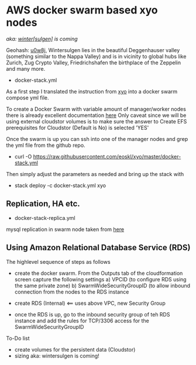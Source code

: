 # AWS docker swarm based xyo nodes 
*aka: [winter[sulgen]](https://www.cafe-landei.de/) is coming*

Geohash: [u0w8j](http://geohash.org/u0w8j:Wintersulgen), Wintersulgen lies in the beautiful Deggenhauser valley (something similar to the Nappa Valley) and is in vicinity to global hubs like Zurich, Zug Crypto Valley, Friedrichshafen the birthplace of the Zeppelin and many more.


* docker-stack.yml

As a first step I translated the instruction from [xyo](https://github.com/XYOracleNetwork/app-archivist-nodejs) into a docker swarm compose yml file. 

To create a Docker Swarm with variable amount of manager/worker nodes there is already excellent documentation [here](https://stelligent.com/2017/02/21/docker-swarm-mode-on-aws/)
Only caveat since we will be using external cloudstor volumes is to make sure the answer to Create EFS prerequisites for Cloudstor (Default is No) is selected 'YES'

Once the swarm is up you can ssh into one of the manager nodes and grep the yml file from the github repo.
* curl -O https://raw.githubusercontent.com/eoskl/xyo/master/docker-stack.yml

Then simply adjust the parameters as needed and bring up the stack with
* stack deploy -c docker-stack.yml xyo

## Replication, HA etc.

* docker-stack-replica.yml

mysql replication in swarm node taken from [here](http://ayoubensalem.me/tutorials/2018-04-03/Mysql-replication-in-Swarm-Mode)

## Using Amazon Relational Database Service (RDS)

The highlevel sequence of steps as follows
- create the docker swarm. 
From the Outputs tab of the cloudformation screen capture the following settings
a) VPCID (to configure RDS using the same private zone)
b) SwarmWideSecurityGroupID (to allow inbound connection from the nodes to the RDS instance

- create RDS (Internal) <== uses above VPC, new Security Group
- once the RDS is up, go to the inbound security group of teh RDS instance and add the rules for TCP/3306 access for the SwarmWideSecurityGroupID

To-Do list

- create volumes for the persistent data (Cloudstor)
- sizing aka: wintersulgen is coming!
